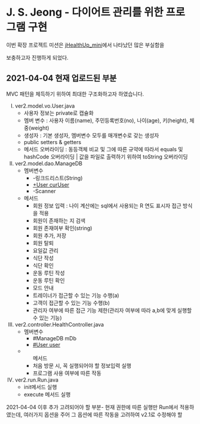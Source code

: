 # J. S. Jeong - 다이어트 관리를 위한 프로그램 구현

이번 확장 프로젝트 미션은 <a href="https://github.com/hy6219/jHealthUp_mini">jHealthUp_mini</a>에서 나타났던 많은 부실함을 

보충하고자 진행하게 되었다.

## 2021-04-04 현재 업로드된 부분

MVC 패턴을 체득하기 위하여 최대한 구조화하고자 하였습니다.

<ol type ="I">
  <li>
  ver2.model.vo.User.java
  <ul>
    <li>사용자 정보는 private로 캡슐화</li>
    <li>멤버 변수 : 사용자 이름(name), 주민등록번호(no), 나이(age), 키(height), 체중(weight)</li>
    <li>생성자    : 기본 생성자, 멤버변수 모두를 매개변수로 갖는 생성자</li>
    <li>public setters & getters</li>
    <li>메서드 오버라이딩 : 동등객체 비교 및 그에 따른 규약에 따라서 equals 및 hashCode 오버라이딩 | 값을 파일로 출력하기 위하여 toString 오버라이딩</li>
  </ul>
  </li>
  <li>
  ver2.model.dao.ManageDB
  <ul>
    <li>멤버변수
      <ul>
      <li>-링크드리스트(String)</li>
      <li><u>+User curUser</u></li>
      <li>-Scanner</li>
      </ul>
    </li>
    <li>
        메서드
        <ul>
        <li>회원 정보 입력 : 나이 계산에는 sql에서 사용되는 R 연도 표시자 접근 방식을 적용</li>
        <li>회원이 존재하는 지 검색</li>
        <li>회원 존재여부 확인(string)</li>
        <li>회원 추가, 저장</li>
        <li>회원 탈퇴</li>
        <li>요일값 관리</li>
        <li>식단 작성</li>
        <li>식단 확인</li>
        <li>운동 루틴 작성</li>
        <li>운동 루틴 확인</li>
        <li>모드 안내</li>
        <li>트레이너가 접근할 수 있는 기능 수행(a)</li>
        <li>고객이 접근할 수 있는 기능 수행(b)</li>
        <li>관리자 여부에 따른 접근 기능 제한(관리자 여부에 따라 a,b에 맞게 실행할 수 있는 기능)</li>
        </ul>
    </li>
  </ul>
  </li>
  <li>
    ver2.controller.HealthController.java
    <ul>
      <li>멤버변수
        <ul>
        <li>#ManageDB mDb</li>
        <li><u>#User user</u></li>
        </ul>
      </li>
      <li>
      <ul>
      메서드
      <li>처음 방문 시, 꼭 실행되어야 할 정보입력 실행</li>
      <li>프로그램 사용 여부에 따른 작동</li>
      </ul>
      </li>
    </ul>
    </li>
    <li>
    ver2.run.Run.java
    <ul>
      <li>init메서드 실행</li>
      <li>execute 메서드 실행</li>
    </ul>
    </li>
</ol>


2021-04-04 이후 추가 고려되어야 할 부분- 현재 권한에 따른 실행만 Run에서 적용하였는데, 여러가지 옵션을 주어 그 옵션에 따른 작동을 고려하여 v2.1로 수정해야 할 
